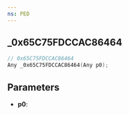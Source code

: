 ```yaml
---
ns: PED
---
```

## _0x65C75FDCCAC86464

```c
// 0x65C75FDCCAC86464
Any _0x65C75FDCCAC86464(Any p0);
```

## Parameters
* **p0**:
